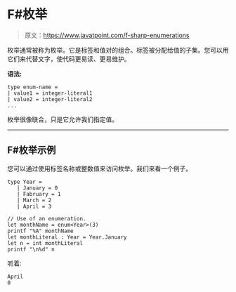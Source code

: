 # F#枚举

> 原文：<https://www.javatpoint.com/f-sharp-enumerations>

枚举通常被称为枚举。它是标签和值对的组合。标签被分配给值的子集。您可以用它们来代替文字，使代码更易读、更易维护。

**语法:**

```
type enum-name =
| value1 = integer-literal1
| value2 = integer-literal2
...

```

枚举很像联合，只是它允许我们指定值。

* * *

## F#枚举示例

您可以通过使用标签名称或整数值来访问枚举。我们来看一个例子。

```
type Year =
   | January = 0
   | Fabruary = 1
   | March = 2
   | April = 3

// Use of an enumeration.
let monthName = enum<Year>(3)
printf "%A" monthName
let monthLiteral : Year = Year.January
let n = int monthLiteral
printf "\n%d" n

```

听着:

```
April
0

```